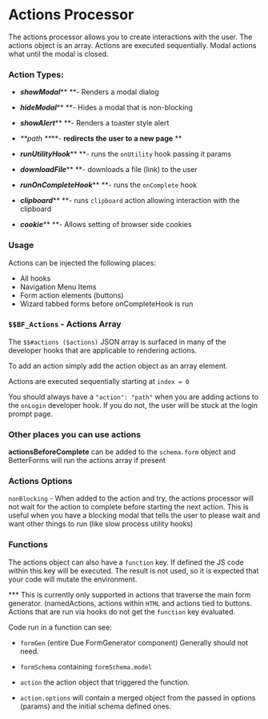 # Actions Processor

The actions processor allows you to create interactions with the user. The actions object is an array. Actions are executed sequentially. Modal actions what until the modal is closed.

### Action Types:

* _**showModal**_** **- Renders a modal dialog

* _**hideModal**_** **- Hides a modal that is non-blocking

* _**showAlert**_** **- Renders a toaster style alert

* _**path **_**- **redirects the user to a new page** **

* _**runUtilityHook**_** **- runs the `onUtility` hook passing it params

* _**downloadFile**_** **- downloads a file \(link\) to the user

* _**runOnCompleteHook**_** **- runs the `onComplete` hook

* _**clipboard**_** **- runs `clipboard` action allowing interaction with the clipboard

* _**cookie**_** **- Allows setting of browser side cookies



### Usage

Actions can be injected the following places:

* All hooks 
* Navigation Menu Items
* Form action elements \(buttons\)
* Wizard tabbed forms before onCompleteHook is run

### `$$BF_Actions` - Actions Array

The `$$#actions ($actions)` JSON array is surfaced in many of the developer hooks that are applicable to rendering actions.

To add an action simply add the action object as an array element.

Actions are executed sequentially starting at `index = 0`

You should always have a `"action": "path"` when you are adding actions to the `onLogin` developer hook. If you do not, the user will be stuck at the login prompt page.

### Other places you can use actions

**actionsBeforeComplete** can be added to the `schema.form` object and BetterForms will run the actions array if present

### Actions Options

`nonBlocking` - When added to the action and try, the actions processor will not wait for the action to complete before starting the next action. This is useful when you have a blocking modal that tells the user to please wait and want other things to run \(like slow process utility hooks\)

### Functions

The actions object can also have a `function` key. If defined the JS code within this key will be executed. The result is not used, so it is expected that your code will mutate the environment.

\*\*\* This is currently only supported in actions that traverse the main form generator. \(namedActions, actions within `HTML` and actions tied to buttons. Actions that are run via hooks do not get the `function` key evaluated.

Code run in a function can see:

* `formGen` \(entire Due FormGenerator component\) Generally should not need.

* `formSchema` containing `formSchema.model`
* `action` the action object that triggered the function. 
* `action.options` will contain a merged object from the passed in options (params) and the initial schema defined ones.



